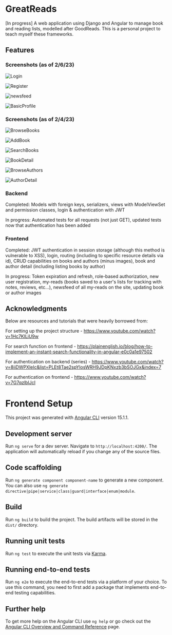 # GreatReads
[In progress] A web application using Django and Angular to manage book and reading lists, modelled after GoodReads. This is a personal project to teach myself these frameworks.

## Features
### Screenshots (as of 2/6/23)
![Login](https://user-images.githubusercontent.com/85655946/217087339-55060b3c-c711-494d-ac0f-1f16c102c5cf.png)

![Register](https://user-images.githubusercontent.com/85655946/217087383-909645f4-1a34-4030-8c4f-7aec5749e922.png)

![newsfeed](https://user-images.githubusercontent.com/85655946/217087437-d0314000-e88a-4f32-912b-7f7c69aa7743.png)

![BasicProfile](https://user-images.githubusercontent.com/85655946/217087492-66c52df0-d863-429e-a1cd-15eceb56ad7d.png)

### Screenshots (as of 2/4/23)
![BrowseBooks](https://user-images.githubusercontent.com/85655946/216779269-65675f21-8585-47dd-b0d5-618915e0e813.png)

![AddBook](https://user-images.githubusercontent.com/85655946/216779276-9167f336-d20f-402c-afa8-e6fc4abec7d6.png)

![SearchBooks](https://user-images.githubusercontent.com/85655946/216779282-7e6f02db-0c0e-48ab-b628-50716369d079.png)

![BookDetail](https://user-images.githubusercontent.com/85655946/216780698-395083ea-888c-485d-8795-727d259d78a6.png)

![BrowseAuthors](https://user-images.githubusercontent.com/85655946/216779284-198a4d25-f130-46b8-a685-002f413352c8.png)

![AuthorDetail](https://user-images.githubusercontent.com/85655946/216780691-0efe62ce-8735-4114-909b-3140710449d5.png)


### Backend 
Completed: Models with foreign keys, serializers, views with ModelViewSet and permission classes, login & authentication with JWT 

In progress: Automated tests for all requests (not just GET), updated tests now that authentication has been added

### Frontend
Completed: JWT authentication in session storage (although this method is vulnerable to XSS), login, routing (including to specific resource details via id), CRUD capabilities on books and authors (minus images), book and author detail (including listing books by author)

In progress: Token expiration and refresh, role-based authorization, new user registration, my-reads (books saved to a user's lists for tracking with notes, reviews, etc...), newsfeed of all my-reads on the site, updating book or author images

## Acknowledgments
Below are resources and tutorials that were heavily borrowed from:

For setting up the project structure - https://www.youtube.com/watch?v=1Hc7KlLiU9w

For search function on frontend - https://plainenglish.io/blog/how-to-implement-an-instant-search-functionality-in-angular-e0c0a1e97502

For authentication on backend (series) - https://www.youtube.com/watch?v=8iiDWPXleIc&list=PLEt8Tae2spYlosWRH9JDpKNxzb3bSOJGx&index=7

For authentication on frontend - https://www.youtube.com/watch?v=7G7qzlblJcI



# Frontend Setup
This project was generated with [Angular CLI](https://github.com/angular/angular-cli) version 15.1.1.
## Development server

Run `ng serve` for a dev server. Navigate to `http://localhost:4200/`. The application will automatically reload if you change any of the source files.

## Code scaffolding

Run `ng generate component component-name` to generate a new component. You can also use `ng generate directive|pipe|service|class|guard|interface|enum|module`.

## Build

Run `ng build` to build the project. The build artifacts will be stored in the `dist/` directory.

## Running unit tests

Run `ng test` to execute the unit tests via [Karma](https://karma-runner.github.io).

## Running end-to-end tests

Run `ng e2e` to execute the end-to-end tests via a platform of your choice. To use this command, you need to first add a package that implements end-to-end testing capabilities.

## Further help

To get more help on the Angular CLI use `ng help` or go check out the [Angular CLI Overview and Command Reference](https://angular.io/cli) page.
